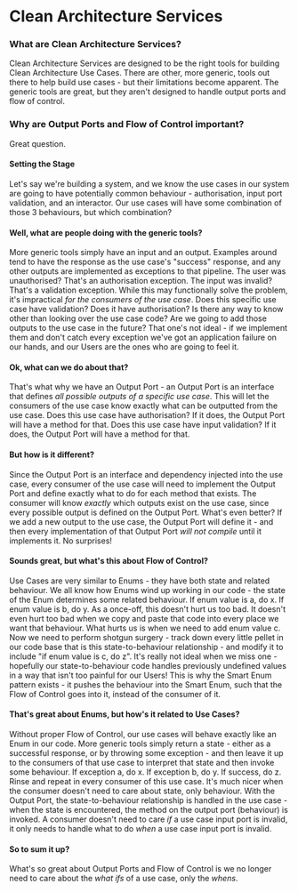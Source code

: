 # Clean Architecture Services

### What are Clean Architecture Services?

Clean Architecture Services are designed to be the right tools for building Clean Architecture Use Cases. There are other, more generic, tools out there to help build use cases - but their limitations become apparent. The generic tools are great, but they aren't designed to handle output ports and flow of control.

### Why are Output Ports and Flow of Control important?
Great question.

#### Setting the Stage
Let's say we're building a system, and we know the use cases in our system are going to have potentially common behaviour - authorisation, input port validation, and an interactor. Our use cases will have some combination of those 3 behaviours, but which combination?

#### Well, what are people doing with the generic tools?
More generic tools simply have an input and an output. Examples around tend to have the response as the use case's "success" response, and any other outputs are implemented as exceptions to that pipeline. The user was unauthorised? That's an authorisation exception. The input was invalid? That's a validation exception. While this may functionally solve the problem, it's impractical _for the consumers of the use case_. Does this specific use case have validation? Does it have authorisation? Is there any way to know other than looking over the use case code? Are we going to add those outputs to the use case in the future? That one's not ideal - if we implement them and don't catch every exception we've got an application failure on our hands, and our Users are the ones who are going to feel it.

#### Ok, what can we do about that?
That's what why we have an Output Port - an Output Port is an interface that defines _all possible outputs of a specific use case_. This will let the consumers of the use case know exactly what can be outputted from the use case. Does this use case have authorisation? If it does, the Output Port will have a method for that. Does this use case have input validation? If it does, the Output Port will have a method for that.

#### But how is it different?
Since the Output Port is an interface and dependency injected into the use case, every consumer of the use case will need to implement the Output Port and define exactly what to do for each method that exists. The consumer will know _exactly_ which outputs exist on the use case, since every possible output is defined on the Output Port. What's even better? If we add a new output to the use case, the Output Port will define it - and then every implementation of that Output Port _will not compile_ until it implements it. No surprises!

#### Sounds great, but what's this about Flow of Control?
Use Cases are very similar to Enums - they have both state and related behaviour. We all know how Enums wind up working in our code - the state of the Enum determines some related behaviour. If enum value is a, do x. If enum value is b, do y. As a once-off, this doesn't hurt us too bad. It doesn't even hurt too bad when we copy and paste that code into every place we want that behaviour. What hurts us is when we need to add enum value c. Now we need to perform shotgun surgery - track down every little pellet in our code base that is this state-to-behaviour relationship - and modify it to include "if enum value is c, do z". It's really not ideal when we miss one - hopefully our state-to-behaviour code handles previously undefined values in a way that isn't too painful for our Users! This is why the Smart Enum pattern exists - it pushes the behaviour into the Smart Enum, such that the Flow of Control goes into it, instead of the consumer of it.

#### That's great about Enums, but how's it related to Use Cases?
Without proper Flow of Control, our use cases will behave exactly like an Enum in our code. More generic tools simply return a state - either as a successful response, or by throwing some exception - and then leave it up to the consumers of that use case to interpret that state and then invoke some behaviour. If exception a, do x. If exception b, do y. If success, do z. Rinse and repeat in every consumer of this use case. It's much nicer when the consumer doesn't need to care about state, only behaviour. With the Output Port, the state-to-behaviour relationship is handled in the use case - when the state is encountered, the method on the output port (behaviour) is invoked. A consumer doesn't need to care _if_ a use case input port is invalid, it only needs to handle what to do _when_ a use case input port is invalid.

#### So to sum it up?
What's so great about Output Ports and Flow of Control is we no longer need to care about the _what ifs_ of a use case, only the _whens_. 
